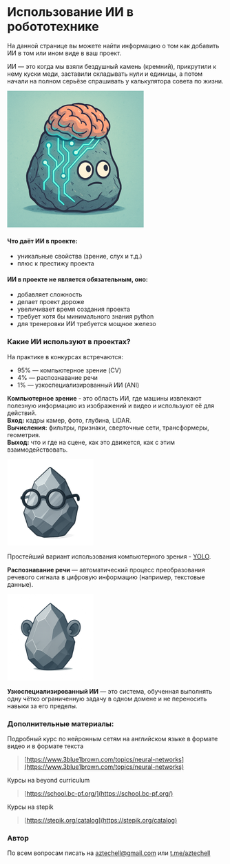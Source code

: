 # Использование ИИ в робототехнике

На данной странице вы можете найти информацию о том как добавить ИИ в том или ином виде в ваш проект.

ИИ — это когда мы взяли бездушный камень (кремний), прикрутили к нему куски меди, заставили складывать нули и единицы, а потом начали на полном серьёзе спрашивать у калькулятора совета по жизни.


![alt text](img/Picture1.png)

#### Что даёт ИИ в проекте:
- уникальные свойства (зрение, слух и т.д.)
- плюс к престижу проекта 


#### ИИ в проекте **не является** обязательным, оно:  
- добавляет сложность
- делает проект дороже
- увеличивает время создания проекта
- требует хотя бы минимального знания python
- для тренеровки ИИ требуется мощное железо

### Какие ИИ используют в проектах?
На практике в конкурсах встречаются:  
- 95% — компьютерное зрение (CV)   
- 4% — распознавание речи   
- 1% — узкоспециализированный ИИ (ANI)  

**Компьютерное зрение** - это область ИИ, где машины извлекают полезную информацию из изображений и видео и используют её для действий.  
**Вход:** кадры камер, фото, глубина, LiDAR.  
**Вычисления:** фильтры, признаки, сверточные сети, трансформеры, геометрия. 	
**Выход:** что и где на сцене, как это движется, как с этим взаимодействовать.

<img src="img/img_5.png" alt="desc" width="200">  

Простейший вариант использования компьютерного зрения - [YOLO](yolo.md).

**Распознавание речи** — автоматический процесс преобразования речевого сигнала в цифровую информацию (например, текстовые данные). 

<img src="img/img_15.png" alt="desc" width="200">  

**Узкоспециализированный ИИ** — это система, обученная выполнять одну чётко ограниченную задачу в одном домене и не переносить навыки за его пределы.

### Дополнительные материалы:

Подробный курс по нейронным сетям на английском языке в формате видео и в формате текста 
> [https://www.3blue1brown.com/topics/neural-networks](https://www.3blue1brown.com/topics/neural-networks)  

Курсы на beyond curriculum  
> [https://school.bc-pf.org/](https://school.bc-pf.org/)  

Курсы на stepik
> [https://stepik.org/catalog](https://stepik.org/catalog)

### Автор
По всем вопросам писать на aztechell@gmail.com или [t.me/aztechell](t.me/aztechell)